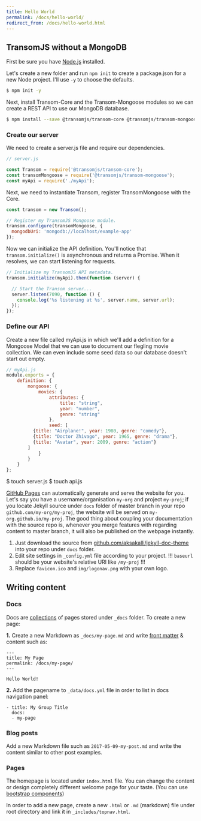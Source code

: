 ```yaml
---
title: Hello World
permalink: /docs/hello-world/
redirect_from: /docs/hello-world.html
---
```


## TransomJS without a MongoDB

First be sure you have [Node.js](http://nodejs.org/) installed.
<!-- You can get a full copy of the code in this article here. -->


Let's create a new folder and run `npm init` to create a package.json for a new Node project. I'll use `-y` to choose the defaults.

```bash
$ npm init -y
```
Next, install Transom-Core and the Transom-Mongoose modules so we can create a REST API to use our MongoDB database.

```bash
$ npm install --save @transomjs/transom-core @transomjs/transom-mongoose
```

### Create our server
We need to create a server.js file and require our dependencies.
```javascript
// server.js

const Transom = require('@transomjs/transom-core');
const transomMongoose = require('@transomjs/transom-mongoose');
const myApi = require('./myApi');
```

Next, we need to instantiate Transom, register TransomMongoose with the Core.
```javascript
const transom = new Transom();

// Register my TransomJS Mongoose module.
transom.configure(transomMongoose, {
  mongodbUri: 'mongodb://localhost/example-app'
});
```

Now we can initialize the API definition. You'll notice that `transom.initialize()` is asynchronous and returns a Promise. When it resolves, we can start listening for requests.

```javascript
// Initialize my TransomJS API metadata.
transom.initialize(myApi).then(function (server) {

  // Start the Transom server...
  server.listen(7090, function () {
    console.log('%s listening at %s', server.name, server.url);
  });
});
```

### Define our API
Create a new file called myApi.js in which we'll add a definition for a Mongoose Model that we can use to document our flegling movie collection. We can even include some seed data so our database doesn't  start out empty.
```javascript
// myApi.js
module.exports = {
	definition: {
		mongoose: {
			movies: {
				attributes: {
					title: "string",
					year: "number",
					genre: "string"
				},
				seed: [
          {title: "Airplane!", year: 1980, genre: "comedy"},
          {title: "Doctor Zhivago", year: 1965, genre: "drama"},
          {title: "Avatar", year: 2009, genre: "action"}
        ]
			}			
		}
	}
};
```

$ touch server.js
$ touch api.js




[GitHub Pages](https://pages.github.com) can automatically generate and serve the website for you.
Let's say you have a username/organisation `my-org` and project `my-proj`; if you locate Jekyll source under `docs` folder of master branch in your repo `github.com/my-org/my-proj`, the website will be served on `my-org.github.io/my-proj`.
The good thing about coupling your documentation with the source repo is, whenever you merge features with regarding content to master branch, it will also be published on the webpage instantly.

1. Just download the source from [github.com/aksakalli/jekyll-doc-theme](https://github.com/aksakalli/jekyll-doc-theme/master) into your repo under `docs` folder.
2. Edit site settings in  `_config.yml` file according to your project. !!! `baseurl` should be your website's relative URI like `/my-proj` !!!
3. Replace `favicon.ico` and `img/logonav.png` with your own logo.

## Writing content

### Docs

Docs are [collections](https://jekyllrb.com/docs/collections/) of pages stored under `_docs` folder. To create a new page:

**1.** Create a new Markdown as `_docs/my-page.md` and write [front matter](https://jekyllrb.com/docs/frontmatter/) & content such as:

```
---
title: My Page
permalink: /docs/my-page/
---

Hello World!
```

**2.** Add the pagename to `_data/docs.yml` file in order to list in docs navigation panel:

```
- title: My Group Title
  docs:
  - my-page
```

### Blog posts

Add a new Markdown file such as `2017-05-09-my-post.md` and write the content similar to other post examples.

### Pages

The homepage is located under `index.html` file. You can change the content or design completely different welcome page for your taste. (You can use [bootstrap components](http://getbootstrap.com/components/))

In order to add a new page, create a new `.html` or `.md` (markdown) file under root directory and link it in `_includes/topnav.html`.
